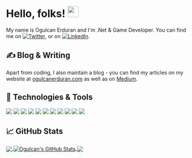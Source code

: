 # Hello, folks! <img src="https://raw.githubusercontent.com/MartinHeinz/MartinHeinz/master/wave.gif" width="30px">

My name is Ogulcan Erduran and I'm .Net & Game Developer. You can find me on [![Twitter][1.2]][1],  or on [![LinkedIn][3.2]][3].

## &#x270d; Blog & Writing

Apart from coding, I also maintain a blog - you can find my articles on my website at [ogulcanerduran.com](https://ogulcanerduran.com/) as well as on [Medium](https://medium.com/@erduranogulcan).

## 🔧 Technologies & Tools
![](https://img.shields.io/badge/OS-Linux-informational?style=flat&color=2bbc8a)
![](https://img.shields.io/badge/Editor-IntelliJ_IDEA-informational?style=flat&color=2bbc8a)
![](https://img.shields.io/badge/Editor-VisualStudio-informational?style=flat&color=2bbc8a)
![](https://img.shields.io/badge/Code-Python-informational?style=flat&color=2bbc8a)
![](https://img.shields.io/badge/Code-Typescript-informational?style=flat&color=2bbc8a)
![](https://img.shields.io/badge/Code-CSharp-informational?style=flat&color=2bbc8a)
![](https://img.shields.io/badge/Code-C++-informational?style=flat&color=2bbc8a)
![](https://img.shields.io/badge/Code-Rust-informational?style=flat&color=2bbc8a)
![](https://img.shields.io/badge/Code-Flutter-informational?style=flat&color=2bbc8a)
![](https://img.shields.io/badge/Tools-PostgreSQL-informational?style=flat&color=2bbc8a)
![](https://img.shields.io/badge/Tools-Docker-informational?style=flat&color=2bbc8a)

## &#x1f4c8; GitHub Stats

<a href="https://github.com/erduranogulcan">
  <img align="center" src="https://github-readme-stats.vercel.app/api/top-langs/?username=erduranogulcan&hide=java,html&title_color=ffffff&text_color=c9cacc&icon_color=2bbc8a&bg_color=1d1f21" />
</a>
<a href="https://github.com/erduranogulcan">
  <img align="center" src="https://github-readme-stats.vercel.app/api?username=erduranogulcan&show_icons=true&line_height=27&count_private=true&title_color=ffffff&text_color=c9cacc&icon_color=2bbc8a&bg_color=1d1f21" alt="Ogulcan's GitHub Stats" />
</a>

<a href="https://github.com/erduranogulcan/AppMonitor">
  <img align="center" src="https://github-readme-stats.vercel.app/api/pin/?username=erduranogulcan&repo=AppMonitor&title_color=ffffff&text_color=c9cacc&icon_color=2bbc8a&bg_color=1d1f21" />
</a>

[1.1]: http://i.imgur.com/tXSoThF.png (twitter icon with padding)
[2.1]: http://i.imgur.com/0o48UoR.png (github icon with padding)

[1.2]: http://i.imgur.com/wWzX9uB.png (twitter icon without padding)
[2.2]: http://i.imgur.com/9I6NRUm.png (github icon without padding)
[3.2]: https://raw.githubusercontent.com/MartinHeinz/MartinHeinz/master/linkedin-3-16.png (LinkedIn icon without padding)


[1]: https://twitter.com/ogulcanerduran
[2]: https://github.com/erduranogulcan
[3]: https://www.linkedin.com/in/ogulcanerduran/
